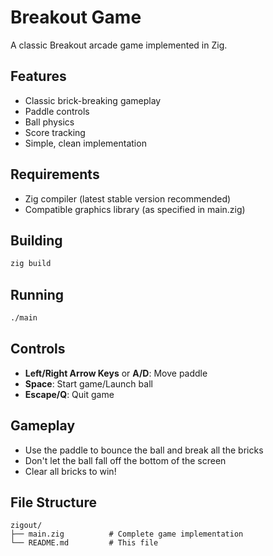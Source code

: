 # Breakout Game

A classic Breakout arcade game implemented in Zig.

## Features

- Classic brick-breaking gameplay
- Paddle controls
- Ball physics
- Score tracking
- Simple, clean implementation

## Requirements

- Zig compiler (latest stable version recommended)
- Compatible graphics library (as specified in main.zig)

## Building

```bash
zig build
```

## Running

```bash
./main
```

## Controls

- **Left/Right Arrow Keys** or **A/D**: Move paddle
- **Space**: Start game/Launch ball
- **Escape/Q**: Quit game

## Gameplay

- Use the paddle to bounce the ball and break all the bricks
- Don't let the ball fall off the bottom of the screen
- Clear all bricks to win!

## File Structure

```
zigout/
├── main.zig          # Complete game implementation
└── README.md         # This file
```
